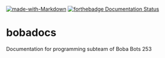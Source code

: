 [![made-with-Markdown](https://img.shields.io/badge/Made%20with-Markdown-1f425f.svg)](http://commonmark.org)
[![forthebadge Documentation Status](https://readthedocs.org/projects/bobadocs/badge/?version=latest)](https://bobadocs.readthedocs.io/en/latest/?badge=latest)
# bobadocs
Documentation for programming subteam of Boba Bots 253
